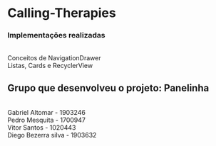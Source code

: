 # Calling-Therapies

<h3> Implementações realizadas</h3>
<br>Conceitos de NavigationDrawer
<br>Listas, Cards e RecyclerView

<h2>Grupo que desenvolveu o projeto: Panelinha</h2>
<br>Gabriel Altomar - 1903246
<br>Pedro Mesquita - 1700947
<br>Vitor Santos - 1020443
<br>Diego Bezerra silva - 1903632
